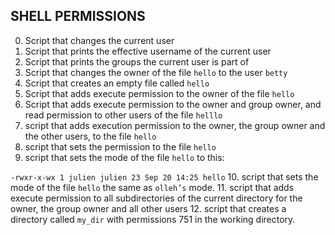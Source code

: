 ## SHELL PERMISSIONS
0. Script that changes the current user
1. Script that prints the effective username of the current user
2. Script that prints the groups the current user is part of
3. Script that changes the owner of the file `hello` to the user `betty`
4. Script that creates an empty file called `hello`
5. Script that adds execute permission to the owner of the file `hello`
6. Script that adds execute permission to the owner and group owner, and read permission to other users of the file `helllo`
7. script that adds execution permission to the owner, the group owner and the other users, to the file `hello`
8. script that sets the permission to the file `hello`
9. script that sets the mode of the file `hello` to this:

`-rwxr-x-wx 1 julien julien 23 Sep 20 14:25 hello`
10.  script that sets the mode of the file `hello` the same as `olleh’s` mode.
11. script that adds execute permission to all subdirectories of the current directory for the owner, the group owner and all other users
12. script that creates a directory called `my_dir` with permissions 751 in the working directory.

